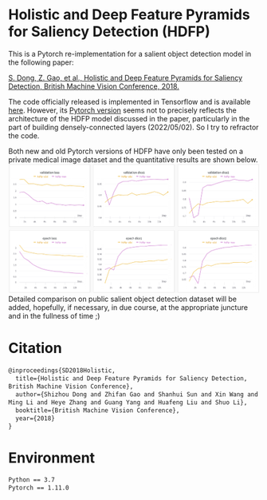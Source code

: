 # Holistic and Deep Feature Pyramids for Saliency Detection (HDFP)
This is a Pytorch re-implementation for a salient object detection model in the following paper:

[S. Dong, Z. Gao, et al., Holistic and Deep Feature Pyramids for Saliency Detection, British Machine Vision Conference, 2018.](http://bmvc2018.org/contents/papers/0212.pdf)

The code officially released is implemented in Tensorflow and is available [here](https://github.com/HIC-SYSU/HDFP). However, its [Pytorch version](https://github.com/zhifan-gao/HDFP-pytorch) seems not to precisely reflects the architecture of the HDFP model discussed in the paper, particularly in the part of building densely-connected layers (2022/05/02). So I try to refractor the code. 

Both new and old Pytorch versions of HDFP have only been tested on a private medical image dataset and the quantitative results are shown below. 
![mainimg](https://github.com/Masaaki-75/HDFP/blob/main/comp.png)
Detailed comparison on public salient object detection dataset will be added, hopefully, if necessary, in due course, at the appropriate juncture and in the fullness of time ;)


# Citation
```
@inproceedings{SD2018Holistic,
  title={Holistic and Deep Feature Pyramids for Saliency Detection, British Machine Vision Conference},
  author={Shizhou Dong and Zhifan Gao and Shanhui Sun and Xin Wang and Ming Li and Heye Zhang and Guang Yang and Huafeng Liu and Shuo Li},
  booktitle={British Machine Vision Conference},
  year={2018}
}
```

# Environment
```
Python == 3.7
Pytorch == 1.11.0
```
